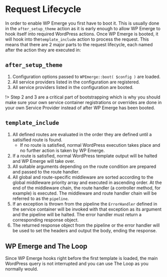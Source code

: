 # Request Lifecycle

In order to enable WP Emerge you first have to boot it. This is usually done in the `after_setup_theme` action as it is early enough to allow WP Emerge to hook itself into required WordPress actions. Once WP Emerge is booted, it will hook into the`template_include` action to process the request. This means that there are 2 major parts to the request lifecycle, each named after the action they are executed in:

## `after_setup_theme`

1. Configuration options passed to `WPEmerge::boot( $config )` are loaded.
1. All service providers listed in the configuration are registered.
1. All service providers listed in the configuration are booted.

!> Step 2 and 3 are a critical part of bootstrapping which is why you should make sure your own service container 
registrations or overrides are done in your own Service Provider instead of after WP Emerge has been booted.


## `template_include`

1. All defined routes are evaluated in the order they are defined until a satisified route is found.
    - If no route is satisfied, normal WordPress execution takes place and no further action is taken by WP Emerge.
1. If a route is satisfied, normal WordPress template output will be halted and WP Emerge will take over.
1. All suitable arguments depending on the route condition are prepared and passed to the route handler.
1. All global and route-specific middleware are sorted according to the global middleware priority array and executed in ascending order. At the end of the middleware chain, the route handler (a controller method, for example) is executed. The middleware and route handler chain will be referred to as the `pipeline`.
1. If an exception is thrown from the pipeline the `ErrorHandler` defined in the service container will be invoked 
with that exception as its argument and the pipeline will be halted. The error handler must return a corresponding 
response object.
1. The returned response object from the pipeline or the error handler will be used to set the headers and output 
the body, ending the response.

## WP Emerge and The Loop

Since WP Emerge hooks right before the first template is loaded, the main WordPress query is not interrupted and you can use The Loop as you normally would.
